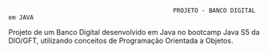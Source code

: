                                                   PROJETO - BANCO DIGITAL em JAVA



Projeto de um Banco Digital desenvolvido em Java no bootcamp Java S5 da DIO/GFT, utilizando conceitos de Programação Orientada a Objetos.
